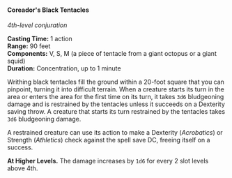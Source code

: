 #### Coreador's Black Tentacles
<!-- previously "Black Tentacles" -->
<!-- markdownlint-disable link-image-reference-definitions -->
[_metadata_:spell_name]:- "Coreador's Black Tentacles"
[_metadata_:spell_original_name]:- "Black Tentacles"
[_metadata_:spell_level]:- "4"
[_metadata_:spell_school]:- "conjuration"
[_metadata_:ritual]:- "false"
[_metadata_:casting_time_amount]:- "1"
[_metadata_:casting_time_unit]:- "action"
[_metadata_:range]:- "90 feet"
[_metadata_:target]:- "a 20-foot square"
[_metadata_:components_verbal]:- "true"
[_metadata_:components_somatic]:- "true"
[_metadata_:components_material]:- "true"
[_metadata_:components_material_description]:- "a piece of tentacle from a giant octopus or a giant squid"
[_metadata_:duration]:- "1 minute"
[_metadata_:concentration]:- "true"
[_metadata_:saving_throw]:- "Dexterity"
[_metadata_:saving_throw_success]:- "avoids_effect"
[_metadata_:damage_formula]:- "3d6"
[_metadata_:damage_type]:- "bludgeoning"
[_metadata_:compared_to_wotc_srd_5.1]:- "mechanics_different_wording_different"
[_metadata_:compared_to_a5e_srd]:- "mechanics_same_wording_different"
<!-- markdownlint-disable-next-line no-emphasis-as-heading -->
_4th-level conjuration_

**Casting Time:** 1 action \
**Range:** 90 feet \
**Components:** V, S, M (a piece of tentacle from a giant octopus or a giant squid) \
**Duration:** Concentration, up to 1 minute

Writhing black tentacles fill the ground within a 20-foot square that you can pinpoint, turning it into difficult terrain.
When a creature starts its turn in the area or enters the area for the first time on its turn, it takes `3d6` bludgeoning damage and is restrained by the tentacles unless it succeeds on a Dexterity saving throw.
A creature that starts its turn restrained by the tentacles takes `3d6` bludgeoning damage.

A restrained creature can use its action to make a Dexterity (_Acrobatics_) or Strength (_Athletics_) check against the spell save DC, freeing itself on a success.

**At Higher Levels.**
The damage increases by `1d6` for every 2 slot levels above 4th.
